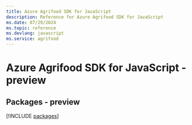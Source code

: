 ```yaml
---
title: Azure Agrifood SDK for JavaScript
description: Reference for Azure Agrifood SDK for JavaScript
ms.date: 07/29/2024
ms.topic: reference
ms.devlang: javascript
ms.service: agrifood
---
```

# Azure Agrifood SDK for JavaScript - preview
## Packages - preview
[!INCLUDE [packages](agrifood-index.md)]